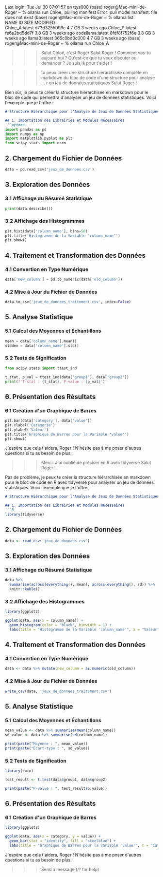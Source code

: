 Last login: Tue Jul 30 07:01:57 on ttys000
(base) roger@Mac-mini-de-Roger ~ % ollama run Chloe_
pulling manifest 
Error: pull model manifest: file does not exist
(base) roger@Mac-mini-de-Roger ~ % ollama list      
NAME            	ID          	SIZE  	MODIFIED    
Chloe_A:latest  	d73d3255999c	4.7 GB	3 weeks ago	
Chloe_P:latest  	fe6a2bd5dd7f	3.8 GB	3 weeks ago	
codellama:latest	8fdf8f752f6e	3.8 GB	3 weeks ago	
llama3:latest   	365c0bd3c000	4.7 GB	3 weeks ago	
(base) roger@Mac-mini-de-Roger ~ % ollama run Chloe_A
>>> Salut Chloé, c'est Roger
Salut Roger ! Comment vas-tu aujourd'hui ? Qu'est-ce que tu veux discuter ou demander ? Je suis là pour 
t'aider !

>>> tu peux créer une structure hiérarchisée complète en markdown du bloc de code d'une structure pour analyse
... r un jeu de données statistiques
Salut Roger !

Bien sûr, je peux te créer la structure hiérarchisée en markdown pour le bloc de code qui permettra 
d'analyser un jeu de données statistiques. Voici l'exemple que je t'offre :

```markdown
# Structure Hiérarchique pour l'Analyse de Jeux de Données Statistiques

## 1. Importation des Librairies et Modules Nécessaires
```python
import pandas as pd
import numpy as np
import matplotlib.pyplot as plt
from scipy.stats import norm
```

## 2. Chargement du Fichier de Données
```python
data = pd.read_csv('jeux_de_donnees.csv')
```

## 3. Exploration des Données
### 3.1 Affichage du Résumé Statistique
```python
print(data.describe())
```

### 3.2 Affichage des Histogrammes
```python
plt.hist(data['column_name'], bins=50)
plt.title('Histogramme de la Variable "column_name"')
plt.show()
```

## 4. Traitement et Transformation des Données
### 4.1 Convertion en Type Numérique
```python
data['new_column'] = pd.to_numeric(data['old_column'])
```

### 4.2 Mise à Jour du Fichier de Données
```python
data.to_csv('jeux_de_donnees_traitement.csv', index=False)
```

## 5. Analyse Statistique
### 5.1 Calcul des Moyennes et Échantillons
```python
mean = data['column_name'].mean()
stddev = data['column_name'].std()
```

### 5.2 Tests de Signification
```python
from scipy.stats import ttest_ind

t_stat, p_val = ttest_ind(data['group1'], data['group2'])
print(f'T-stat : {t_stat}, P-value : {p_val}')
```

## 6. Présentation des Résultats
### 6.1 Création d'un Graphique de Barres
```python
plt.bar(data['category'], data['value'])
plt.xlabel('Catégorie')
plt.ylabel('Valeur')
plt.title('Graphique de Barres pour la Variable "value"')
plt.show()
```

J'espère que cela t'aidera, Roger ! N'hésite pas à me poser d'autres questions si tu as besoin de plus.

>>> Merci. J'ai oublié de préciser en R avec tidyverse
Salut Roger !

Pas de problème, je peux te créer la structure hiérarchisée en markdown pour le bloc de code en R avec 
tidyverse pour analyser un jeu de données statistiques. Voici l'exemple que je t'offre :

```markdown
# Structure Hiérarchique pour l'Analyse de Jeux de Données Statistiques en R avec Tidyverse

## 1. Importation des Librairies et Modules Nécessaires
```R
library(tidyverse)
```

## 2. Chargement du Fichier de Données
```R
data <- read_csv('jeux_de_donnees.csv')
```

## 3. Exploration des Données
### 3.1 Affichage du Résumé Statistique
```R
data %>%
  summarise(across(everything(), mean), across(everything(), sd)) %>%
  knitr::kable()
```

### 3.2 Affichage des Histogrammes
```R
library(ggplot2)

ggplot(data, aes(x = column_name)) +
  geom_histogram(color = "black", binwidth = 1) +
  labs(title = "Histogramme de la Variable 'column_name'", x = "Valeur", y = "Fréquence")
```

## 4. Traitement et Transformation des Données
### 4.1 Convertion en Type Numérique
```R
data <- data %>% mutate(new_column = as.numeric(old_column))
```

### 4.2 Mise à Jour du Fichier de Données
```R
write_csv(data, 'jeux_de_donnees_traitement.csv')
```

## 5. Analyse Statistique
### 5.1 Calcul des Moyennes et Échantillons
```R
mean_value <- data %>% summarise(mean(column_name))
sd_value <- data %>% summarise(sd(column_name))

print(paste("Moyenne : ", mean_value))
print(paste("Écart-type : ", sd_value))
```

### 5.2 Tests de Signification
```R
library(coin)

test_result <- t.test(data$group1, data$group2)

print(paste("P-value : ", test_result$p.value))
```

## 6. Présentation des Résultats
### 6.1 Création d'un Graphique de Barres
```R
library(ggplot2)

ggplot(data, aes(x = category, y = value)) +
  geom_bar(stat = "identity", fill = "steelblue") +
  labs(title = "Graphique de Barres pour la Variable 'value'", x = "Catégorie", y = "Valeur")
```

J'espère que cela t'aidera, Roger ! N'hésite pas à me poser d'autres questions si tu as besoin de plus.

>>> Send a message (/? for help)

